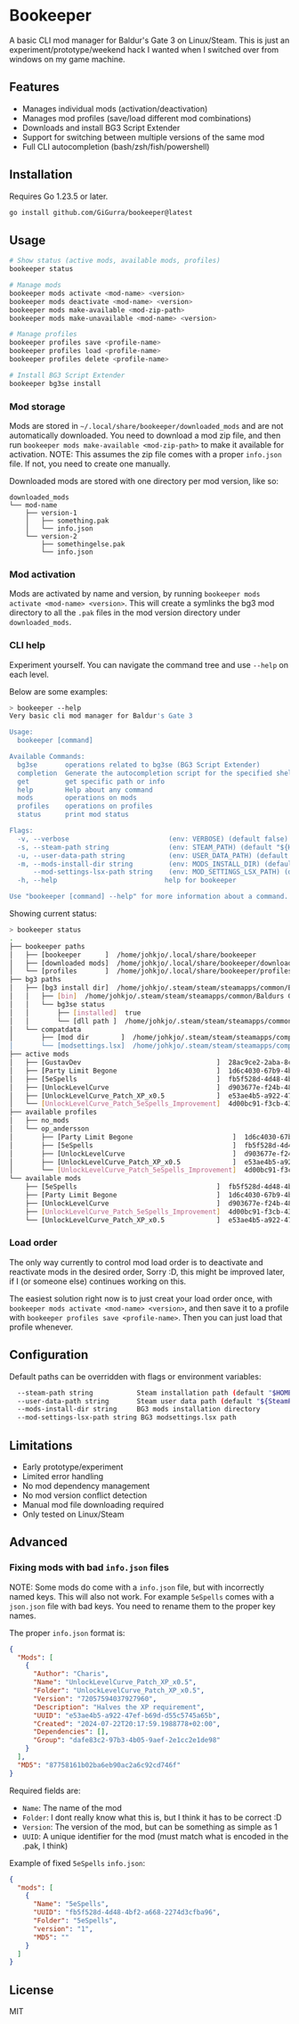 # Bookeeper

A basic CLI mod manager for Baldur's Gate 3 on Linux/Steam. This is just an experiment/prototype/weekend hack I wanted
when I switched over from windows on my game machine.

## Features

- Manages individual mods (activation/deactivation)
- Manages mod profiles (save/load different mod combinations)
- Downloads and install BG3 Script Extender
- Support for switching between multiple versions of the same mod
- Full CLI autocompletion (bash/zsh/fish/powershell)

## Installation

Requires Go 1.23.5 or later.

```bash
go install github.com/GiGurra/bookeeper@latest
```

## Usage

```bash
# Show status (active mods, available mods, profiles)
bookeeper status

# Manage mods
bookeeper mods activate <mod-name> <version>
bookeeper mods deactivate <mod-name> <version>
bookeeper mods make-available <mod-zip-path>
bookeeper mods make-unavailable <mod-name> <version>

# Manage profiles
bookeeper profiles save <profile-name>
bookeeper profiles load <profile-name>
bookeeper profiles delete <profile-name>

# Install BG3 Script Extender
bookeeper bg3se install
```

### Mod storage

Mods are stored in `~/.local/share/bookeeper/downloaded_mods` and are not automatically downloaded. You need to download
a mod zip file, and then run `bookeeper mods make-available <mod-zip-path>` to make it available for activation.
NOTE: This assumes the zip file comes with a proper `info.json` file. If not, you need to create one manually.

Downloaded mods are stored with one directory per mod version, like so:

```
downloaded_mods
└── mod-name
    ├── version-1
    │   ├── something.pak
    │   └── info.json
    └── version-2
        ├── somethingelse.pak
        └── info.json
```

### Mod activation

Mods are activated by name and version, by running `bookeeper mods activate <mod-name> <version>`. This will create a
symlinks the bg3 mod directory to all the `.pak` files in the mod version directory under `downloaded_mods`.

### CLI help

Experiment yourself. You can navigate the command tree and use `--help` on each level.

Below are some examples:

```bash
> bookeeper --help
Very basic cli mod manager for Baldur's Gate 3

Usage:
  bookeeper [command]

Available Commands:
  bg3se       operations related to bg3se (BG3 Script Extender)
  completion  Generate the autocompletion script for the specified shell
  get         get specific path or info
  help        Help about any command
  mods        operations on mods
  profiles    operations on profiles
  status      print mod status

Flags:
  -v, --verbose                         (env: VERBOSE) (default false)
  -s, --steam-path string               (env: STEAM_PATH) (default "${HOME}/.steam/steam")
  -u, --user-data-path string           (env: USER_DATA_PATH) (default "${SteamPath}/userdata/[0]")
  -m, --mods-install-dir string         (env: MODS_INSTALL_DIR) (default "${SteamPath}/steamapps/compatdata/1086940/pfx/drive_c/users/steamuser/AppData/Local/Larian Studios/Baldur's Gate 3/Mods")
      --mod-settings-lsx-path string    (env: MOD_SETTINGS_LSX_PATH) (default "${SteamPath}/steamapps/compatdata/1086940/pfx/drive_c/users/steamuser/AppData/Local/Larian Studios/Baldur's Gate 3/PlayerProfiles/Public/modsettings.lsx")
  -h, --help                           help for bookeeper

Use "bookeeper [command] --help" for more information about a command.
````

Showing current status:

```bash
> bookeeper status
.
├── bookeeper paths
│   ├── [bookeeper      ]  /home/johkjo/.local/share/bookeeper
│   ├── [downloaded mods]  /home/johkjo/.local/share/bookeeper/downloaded_mods
│   └── [profiles       ]  /home/johkjo/.local/share/bookeeper/profiles
├── bg3 paths
│   ├── [bg3 install dir]  /home/johkjo/.steam/steam/steamapps/common/Baldurs Gate 3
│   │   ├── [bin]  /home/johkjo/.steam/steam/steamapps/common/Baldurs Gate 3/bin
│   │   └── bg3se status
│   │       ├── [installed]  true
│   │       └── [dll path ]  /home/johkjo/.steam/steam/steamapps/common/Baldurs Gate 3/bin/DWrite.dll
│   └── compatdata
│       ├── [mod dir        ]  /home/johkjo/.steam/steam/steamapps/compatdata/1086940/pfx/drive_c/users/steamuser/AppData/Local/Larian Studios/Baldur's Gate 3/Mods
│       └── [modsettings.lsx]  /home/johkjo/.steam/steam/steamapps/compatdata/1086940/pfx/drive_c/users/steamuser/AppData/Local/Larian Studios/Baldur's Gate 3/PlayerProfiles/Public/modsettings.lsx
├── active mods
│   ├── [GustavDev                                  ]  28ac9ce2-2aba-8cda-b3b5-6e922f71b6b8, v 36028797018963968
│   ├── [Party Limit Begone                         ]  1d6c4030-67b9-4b0a-b3ab-caf6dd73d1af, v 72902018968059904
│   ├── [5eSpells                                   ]  fb5f528d-4d48-4bf2-a668-2274d3cfba96, v 1
│   ├── [UnlockLevelCurve                           ]  d903677e-f24b-48ec-ab20-98dcc116a371, v 72057594037927962
│   ├── [UnlockLevelCurve_Patch_XP_x0.5             ]  e53ae4b5-a922-47ef-b69d-d55c5745a65b, v 72057594037927960
│   └── [UnlockLevelCurve_Patch_5eSpells_Improvement]  4d00bc91-f3cb-430a-b86f-a59a6af2171e, v 72057594037927960
├── available profiles
│   ├── no_mods
│   └── op_andersson
│       ├── [Party Limit Begone                         ]  1d6c4030-67b9-4b0a-b3ab-caf6dd73d1af, v 72902018968059904
│       ├── [5eSpells                                   ]  fb5f528d-4d48-4bf2-a668-2274d3cfba96, v 1
│       ├── [UnlockLevelCurve                           ]  d903677e-f24b-48ec-ab20-98dcc116a371, v 72057594037927962
│       ├── [UnlockLevelCurve_Patch_XP_x0.5             ]  e53ae4b5-a922-47ef-b69d-d55c5745a65b, v 72057594037927960
│       └── [UnlockLevelCurve_Patch_5eSpells_Improvement]  4d00bc91-f3cb-430a-b86f-a59a6af2171e, v 72057594037927960
└── available mods
    ├── [5eSpells                                   ]  fb5f528d-4d48-4bf2-a668-2274d3cfba96, v 1
    ├── [Party Limit Begone                         ]  1d6c4030-67b9-4b0a-b3ab-caf6dd73d1af, v 72902018968059904
    ├── [UnlockLevelCurve                           ]  d903677e-f24b-48ec-ab20-98dcc116a371, v 72057594037927962
    ├── [UnlockLevelCurve_Patch_5eSpells_Improvement]  4d00bc91-f3cb-430a-b86f-a59a6af2171e, v 72057594037927960
    └── [UnlockLevelCurve_Patch_XP_x0.5             ]  e53ae4b5-a922-47ef-b69d-d55c5745a65b, v 72057594037927960
```

### Load order

The only way currently to control mod load order is to deactivate and reactivate mods in the desired order,
Sorry :D, this might be improved later, if I (or someone else) continues working on this.

The easiest solution right now is to just creat your load order once, with
`bookeeper mods activate <mod-name> <version>`, and then save it to a profile with
`bookeeper profiles save <profile-name>`. Then you can just load that profile whenever.

## Configuration

Default paths can be overridden with flags or environment variables:

```bash
  --steam-path string           Steam installation path (default "$HOME/.steam/steam")
  --user-data-path string       Steam user data path (default "${SteamPath}/userdata/[0]")
  --mods-install-dir string     BG3 mods installation directory
  --mod-settings-lsx-path string BG3 modsettings.lsx path
```

## Limitations

- Early prototype/experiment
- Limited error handling
- No mod dependency management
- No mod version conflict detection
- Manual mod file downloading required
- Only tested on Linux/Steam

## Advanced

### Fixing mods with bad `info.json` files

NOTE: Some mods do come with a `info.json` file, but with incorrectly named keys. This will also not work.
For example `5eSpells` comes with a `json.json` file with bad keys. You need to rename them to the proper key names.

The proper `info.json` format is:

```json
{
  "Mods": [
    {
      "Author": "Charis",
      "Name": "UnlockLevelCurve_Patch_XP_x0.5",
      "Folder": "UnlockLevelCurve_Patch_XP_x0.5",
      "Version": "72057594037927960",
      "Description": "Halves the XP requirement",
      "UUID": "e53ae4b5-a922-47ef-b69d-d55c5745a65b",
      "Created": "2024-07-22T20:17:59.1988778+02:00",
      "Dependencies": [],
      "Group": "dafe83c2-97b3-4b05-9aef-2e1cc2e1de98"
    }
  ],
  "MD5": "87758161b02ba6eb90ac2a6c92cd746f"
}
```

Required fields are:

- `Name`: The name of the mod
- `Folder`: I dont really know what this is, but I think it has to be correct :D
- `Version`: The version of the mod, but can be something as simple as 1
- `UUID`: A unique identifier for the mod (must match what is encoded in the .pak, I think)

Example of fixed `5eSpells` `info.json`:

```json
{
  "mods": [
    {
      "Name": "5eSpells",
      "UUID": "fb5f528d-4d48-4bf2-a668-2274d3cfba96",
      "Folder": "5eSpells",
      "version": "1",
      "MD5": ""
    }
  ]
}
```

## License

MIT

